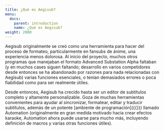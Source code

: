 ```yaml
---
title: ¿Qué es Aegisub?
menu:
  docs:
    parent: introduction
    name: ¿Qué es Aegisub?
weight: 2000
---
```


Aegisub originalmente se creó como una herramienta para hacer del proceso
de formateo, particularmente en fansubs de ánime, una experiencia menos dolorosa.
Al inicio del proyecto, muchos otros programas que manejaban el formato
Advanced Substation Alpha faltaban (y en muchos cases siguen faltando; desarrollo
en varios competidores desde entonces se ha abandonado por razones para nada
relacionadas con Aegisub) varias funciones esenciales, o tenían demasiados errores o poca fiabilidad como para ser realmente útiles.

Desde entonces, Aegisub ha crecido hasta ser un editor de subtítulos completo y altamente
personalizable. Goza de muchas herramientas convenientes para ayudar al sincronizar,
formatear, editar y traducir subtítulos, además de un potente [ambiente de programación]({{<relref path="Automation" lang="en">}}) llamado Automation (originalmente en gran
medida motivado hacia crear efectos karaoke, Automation ahora puede usarse para
mucho más, incluyendo definición de macros y varias otras funciones útiles).
